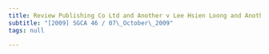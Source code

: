```yaml
---
title: Review Publishing Co Ltd and Another v Lee Hsien Loong and Another Appeal
subtitle: "[2009] SGCA 46 / 07\_October\_2009"
tags: null

---
```


